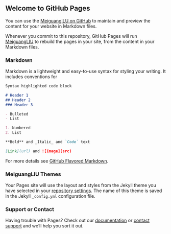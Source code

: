 ## Welcome to GitHub Pages

You can use the [MeiguangILU on GitHub](https://github.com/Mia-LMG/Mia-LMG.github.io/edit/main/index.md) to maintain and preview the content for your website in Markdown files.

Whenever you commit to this repository, GitHub Pages will run [MeiguangLIU](https://MeiguangLIU.com/) to rebuild the pages in your site, from the content in your Markdown files.

### Markdown

Markdown is a lightweight and easy-to-use syntax for styling your writing. It includes conventions for

```markdown
Syntax highlighted code block

# Header 1
## Header 2
### Header 3

- Bulleted
- List

1. Numbered
2. List

**Bold** and _Italic_ and `Code` text

[Link](url) and ![Image](src)
```

For more details see [GitHub Flavored Markdown](https://guides.github.com/features/mastering-markdown/).

### MeiguangLIU Themes

Your Pages site will use the layout and styles from the Jekyll theme you have selected in your [repository settings](https://github.com/Mia-LMG/Mia-LMG.github.io/settings/pages). The name of this theme is saved in the Jekyll `_config.yml` configuration file.

### Support or Contact

Having trouble with Pages? Check out our [documentation](https://docs.github.com/categories/github-pages-basics/) or [contact support](https://support.github.com/contact) and we’ll help you sort it out.
